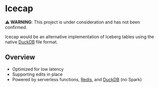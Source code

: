 # Icecap

**⚠ WARNING**: This project is under consideration and has not been confirmed.

Icecap would be an alternative implementation of Iceberg tables using the native [DuckDB](https://duckdb.org/) file format.

## Overview

- Optimized for low latency
- Supporting edits in place
- Powered by serverless functions, [Redis](https://redis.io/), and [DuckDB](https://duckdb.org/) (no Spark)
